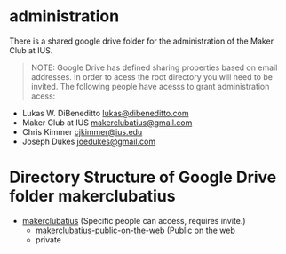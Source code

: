 # administration

There is a shared google drive folder for the administration of the Maker Club at IUS. 

> NOTE: Google Drive has defined sharing properties based on email addresses. In order to acess the root directory you will need to be invited. The following people have acesss to grant administration acess:

* Lukas W. DiBeneditto <lukas@dibeneditto.com>
* Maker Club at IUS <makerclubatius@gmail.com>
* Chris Kimmer <cjkimmer@ius.edu>
* Joseph Dukes <joedukes@gmail.com>

# Directory Structure of Google Drive folder makerclubatius


* [makerclubatius](https://drive.google.com/drive/folders/0B1erolBLcc7vbFFKLUhqQW1lTWc) (Specific people can access, requires invite.)
  * [makerclubatius-public-on-the-web](https://drive.google.com/drive/folders/0B1erolBLcc7vYTlpMzQ3bFQyYjg) (Public on the web
  * private


